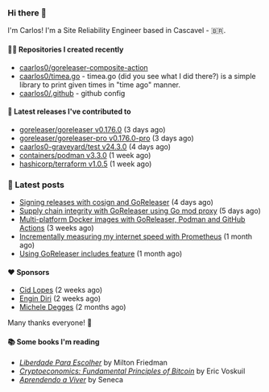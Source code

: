 ### Hi there 👋

I'm Carlos! I'm a Site Reliability Engineer based in Cascavel - 🇧🇷.

#### 👨‍💻 Repositories I created recently
- [caarlos0/goreleaser-composite-action](https://github.com/caarlos0/goreleaser-composite-action)
- [caarlos0/timea.go](https://github.com/caarlos0/timea.go) - timea.go (did you see what I did there?) is a simple library to print given times in &#34;time ago&#34; manner.
- [caarlos0/.github](https://github.com/caarlos0/.github) - github config

#### 🚀 Latest releases I've contributed to


- [goreleaser/goreleaser v0.176.0](https://github.com/goreleaser/goreleaser/releases/tag/v0.176.0) (3 days ago)
- [goreleaser/goreleaser-pro v0.176.0-pro](https://github.com/goreleaser/goreleaser-pro/releases/tag/v0.176.0-pro) (3 days ago)
- [caarlos0-graveyard/test v24.3.0](https://github.com/caarlos0-graveyard/test/releases/tag/v24.3.0) (4 days ago)
- [containers/podman v3.3.0](https://github.com/containers/podman/releases/tag/v3.3.0) (1 week ago)
- [hashicorp/terraform v1.0.5](https://github.com/hashicorp/terraform/releases/tag/v1.0.5) (1 week ago)

### 📄 Latest posts
- [Signing releases with cosign and GoReleaser](https://carlosbecker.com/posts/goreleaser-cosign/) (4 days ago)
- [Supply chain integrity with GoReleaser using Go mod proxy](https://carlosbecker.com/posts/supply-chain-goreleaser-go-mod-proxy/) (5 days ago)
- [Multi-platform Docker images with GoReleaser, Podman and GitHub Actions](https://carlosbecker.com/posts/goreleaser-actions-podman/) (3 weeks ago)
- [Incrementally measuring my internet speed with Prometheus](https://carlosbecker.com/posts/speedtest-prometheus/) (1 month ago)
- [Using GoReleaser includes feature](https://carlosbecker.com/posts/goreleaser-includes/) (1 month ago)

#### ❤️ Sponsors
- [Cid Lopes](https://github.com/supercid) (2 weeks ago)
- [Engin Diri](https://github.com/dirien) (2 weeks ago)
- [Michele Degges](https://github.com/mdeggies) (2 months ago)

Many thanks everyone! 🙏

#### 📚 Some books I'm reading
- _[Liberdade Para Escolher](https://www.goodreads.com/book/show/17238591-liberdade-para-escolher)_ by Milton Friedman
- _[Cryptoeconomics: Fundamental Principles of Bitcoin](https://www.goodreads.com/book/show/56919322-cryptoeconomics)_ by Eric Voskuil
- _[Aprendendo a Viver](https://www.goodreads.com/book/show/28219486-aprendendo-a-viver)_ by Seneca
